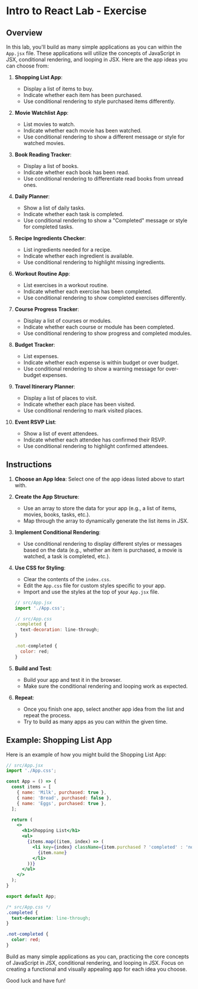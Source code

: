 # Intro to React Lab - Exercise

## Overview

In this lab, you'll build as many simple applications as you can within the `App.jsx` file. These applications will utilize the concepts of JavaScript in JSX, conditional rendering, and looping in JSX. Here are the app ideas you can choose from:

1. **Shopping List App**:
   - Display a list of items to buy.
   - Indicate whether each item has been purchased.
   - Use conditional rendering to style purchased items differently.

2. **Movie Watchlist App**:
   - List movies to watch.
   - Indicate whether each movie has been watched.
   - Use conditional rendering to show a different message or style for watched movies.

3. **Book Reading Tracker**:
   - Display a list of books.
   - Indicate whether each book has been read.
   - Use conditional rendering to differentiate read books from unread ones.

4. **Daily Planner**:
   - Show a list of daily tasks.
   - Indicate whether each task is completed.
   - Use conditional rendering to show a "Completed" message or style for completed tasks.

5. **Recipe Ingredients Checker**:
   - List ingredients needed for a recipe.
   - Indicate whether each ingredient is available.
   - Use conditional rendering to highlight missing ingredients.

6. **Workout Routine App**:
   - List exercises in a workout routine.
   - Indicate whether each exercise has been completed.
   - Use conditional rendering to show completed exercises differently.

7. **Course Progress Tracker**:
   - Display a list of courses or modules.
   - Indicate whether each course or module has been completed.
   - Use conditional rendering to show progress and completed modules.

8. **Budget Tracker**:
   - List expenses.
   - Indicate whether each expense is within budget or over budget.
   - Use conditional rendering to show a warning message for over-budget expenses.

9. **Travel Itinerary Planner**:
   - Display a list of places to visit.
   - Indicate whether each place has been visited.
   - Use conditional rendering to mark visited places.

10. **Event RSVP List**:
    - Show a list of event attendees.
    - Indicate whether each attendee has confirmed their RSVP.
    - Use conditional rendering to highlight confirmed attendees.

## Instructions

1. **Choose an App Idea**: Select one of the app ideas listed above to start with.

2. **Create the App Structure**:
    - Use an array to store the data for your app (e.g., a list of items, movies, books, tasks, etc.).
    - Map through the array to dynamically generate the list items in JSX.

3. **Implement Conditional Rendering**:
    - Use conditional rendering to display different styles or messages based on the data (e.g., whether an item is purchased, a movie is watched, a task is completed, etc.).

4. **Use CSS for Styling**:
    - Clear the contents of the `index.css`.
    - Edit the `App.css` file for custom styles specific to your app.
    - Import and use the styles at the top of your `App.jsx` file.

    ```jsx
    // src/App.jsx
    import './App.css';

    // src/App.css
    .completed {
      text-decoration: line-through;
    }

    .not-completed {
      color: red;
    }
    ```

5. **Build and Test**:
    - Build your app and test it in the browser.
    - Make sure the conditional rendering and looping work as expected.

6. **Repeat**:
    - Once you finish one app, select another app idea from the list and repeat the process.
    - Try to build as many apps as you can within the given time.

## Example: Shopping List App

Here is an example of how you might build the Shopping List App:

```jsx
// src/App.jsx
import './App.css';

const App = () => {
  const items = [
    { name: 'Milk', purchased: true },
    { name: 'Bread', purchased: false },
    { name: 'Eggs', purchased: true },
  ];

  return (
    <>
      <h1>Shopping List</h1>
      <ul>
        {items.map((item, index) => (
          <li key={index} className={item.purchased ? 'completed' : 'not-completed'}>
            {item.name}
          </li>
        ))}
      </ul>
    </>
  );
}

export default App;
```

```css
/* src/App.css */
.completed {
  text-decoration: line-through;
}

.not-completed {
  color: red;
}
```


Build as many simple applications as you can, practicing the core concepts of JavaScript in JSX, conditional rendering, and looping in JSX. Focus on creating a functional and visually appealing app for each idea you choose.

Good luck and have fun!
